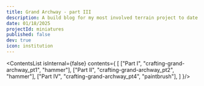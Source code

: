 ```yaml
---
title: Grand Archway - part III
description: A build blog for my most involved terrain project to date - a large stone archway.
date: 01/18/2025
projectId: miniatures
published: false
dev: true
icon: institution
---
```

<script>
    import ImgHoverToggle from "../lib/components/utils/ImgHoverToggle.svelte";
    import FaIcon from "../lib/components/utils/FaIcon.svelte";
    import Footnote from "../lib/components/posts/Footnote.svelte";
    import CarouselGallery from "../lib/components/layout/CarouselGallery.svelte";
    import ImgGrid from "../lib/components/layout/ImgGrid.svelte";
    import ContentsList from "../lib/components/posts/ContentsList.svelte";
</script>

<ContentsList
    isInternal={false}
    contents={
        [
            ["Part I", "crafting-grand-archway_pt1", "hammer"],
            ["Part II", "crafting-grand-archway_pt2", "hammer"],
            ["Part IV", "crafting-grand-archway_pt4", "paintbrush"],
        ]
}/>

